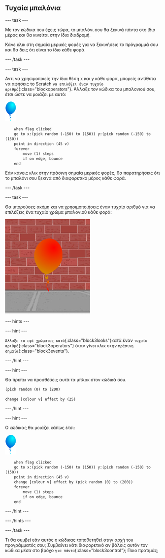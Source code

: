 ## Τυχαία μπαλόνια

--- task ---

Με τον κώδικα που έχεις τώρα, το μπαλόνι σου θα ξεκινά πάντα στο ίδιο μέρος και θα κινείται στην ίδια διαδρομή.

Κάνε κλικ στη σημαία μερικές φορές για να ξεκινήσεις το πρόγραμμά σου και θα δεις ότι είναι το ίδιο κάθε φορά.

--- /task ---

--- task ---

Αντί να χρησιμοποιείς την ίδια θέση x και y κάθε φορά, μπορείς αντίθετα να αφήσεις το Scratch `να επιλέξει έναν τυχαίο αριθμό`{:class="blockoperators"}. Άλλαξε τον κώδικα του μπαλονιού σου, έτσι ώστε να μοιάζει με αυτό:

![αντικείμενο μπαλόνι](images/balloon-sprite.png)

```blocks3
    when flag clicked
    go to x:(pick random (-150) to (150)) y:(pick random (-150) to (150))
    point in direction (45 v)
    forever
        move (1) steps
        if on edge, bounce
    end
```

Εάν κάνεις κλικ στην πράσινη σημαία μερικές φορές, θα παρατηρήσεις ότι το μπαλόνι σου ξεκινά από διαφορετικό μέρος κάθε φορά.

--- /task ---

--- task ---

Θα μπορούσες ακόμη και να χρησιμοποιήσεις έναν τυχαίο αριθμό για να επιλέξεις ένα τυχαίο χρώμα μπαλονιού κάθε φορά:

![κόκκινο αντικείμενο μπαλόνι](images/balloons-colour.png)

--- hints ---

--- hint ---

`Άλλαξε το εφέ χρώματος κατά`{:class="block3looks"}κατά έναν `τυχαίο αριθμό`{:class="block3operators"} όταν γίνει κλικ στην `πράσινη σημαία`{:class="block3events"}.

--- /hint ---

--- hint ---

Θα πρέπει να προσθέσεις αυτά τα μπλοκ στον κώδικά σου.

```blocks3
(pick random (0) to (200)

change [colour v] effect by (25)
```

--- /hint ---

--- hint ---

Ο κώδικας θα μοιάζει κάπως έτσι:

![αντικείμενο μπαλόνι](images/balloon-sprite.png)

```blocks3
    when flag clicked
    go to x:(pick random (-150) to (150)) y:(pick random (-150) to (150))
    point in direction (45 v)
    change [colour v] effect by (pick random (0) to (200))
    forever
        move (1) steps
        if on edge, bounce
    end
```

--- /hint ---


--- /hints ---

--- /task ---

Τι θα συμβεί εάν αυτός ο κώδικας τοποθετηθεί στην αρχή του προγράμματός σου; Συμβαίνει κάτι διαφορετικό αν βάλεις αυτόν τον κώδικα _μέσα_ στο βρόχο `για πάντα`{:class="block3control"}; Ποιο προτιμάς;

